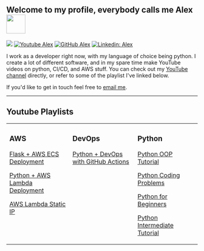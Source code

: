 <h2> Welcome to my profile, everybody calls me Alex <img src="https://media.giphy.com/media/UQnRw2GW4xGwu519XE/giphy.gif" width="50"></h2>

![](https://visitor-badge.glitch.me/badge?page_id=alexanderdamiani.alexanderdamiani)
[![Youtube Alex](https://img.shields.io/youtube/channel/subscribers/UCTebDgj-GzOh3zo9Xf1vO4A?style=social)](https://www.youtube.com/channel/UCTebDgj-GzOh3zo9Xf1vO4A/)
[![GitHub Alex](https://img.shields.io/github/followers/alexanderdamiani?label=follow&style=social)](https://github.com/alexanderdamiani?tab=followers)
[![Linkedin: Alex](https://img.shields.io/badge/-Alex-blue?style=flat-square&logo=Linkedin&logoColor=white&link=https://www.linkedin.com/in/alex-d-cfa-5070b868/)](https://www.linkedin.com/in/alex-d-cfa-5070b868/)

I work as a developer right now, with my language of choice being python. I create a lot of different software, and in my spare time make YouTube videos on python, CI/CD, and AWS stuff. You can check out my [YouTube channel](https://www.youtube.com/channel/UCTebDgj-GzOh3zo9Xf1vO4A) directly, or refer to some of the playlist I've linked below.

If you'd like to get in touch feel free to [email me](mailto:alexander.damiani15@gmail.com).

---

## Youtube Playlists

<table>
<tr><td valign="top" width="33%">

### AWS

[Flask + AWS ECS Deployment](https://www.youtube.com/watch?v=kqa_cchAMLY&list=PL0dOL8Z7pG3IWsvseNd-JoFTHL16P_iTC&index=1)

[Python + AWS Lambda Deployment](https://www.youtube.com/watch?v=ECtqPy_e1Qw&list=PL0dOL8Z7pG3L4hi2SLJqojxshXNtsJQ_r)

[AWS Lambda Static IP](https://www.youtube.com/watch?v=m4diiuHP-vM&list=PL0dOL8Z7pG3KSWxlDYibg0OyMb60BIHgr)
</td><td valign="top" width="34%">
  
### DevOps
[Python + DevOps with GitHub Actions](https://www.youtube.com/watch?v=oi94qEvi9Qo&list=PL0dOL8Z7pG3J6t1pqRQiNarBGY-ZnIJcq)
</td><td valign="top" width="34%">

### Python
[Python OOP Tutorial](https://www.youtube.com/watch?v=TGGwPm7Goxg&list=PL0dOL8Z7pG3K_hc_pa74_-vniZiJp6kAd)

[Python Coding Problems](https://www.youtube.com/watch?v=eWq7lx9oOdM&list=PL0dOL8Z7pG3IJTzMwf7Zs0CChzbU_Mm9f)

[Python for Beginners](https://www.youtube.com/watch?v=F65LSgL9gx4&list=PL0dOL8Z7pG3JSKfVxHorv42s00VHhg9ee)

[Python Intermediate Tutorial](https://www.youtube.com/watch?v=TGGwPm7Goxg&list=PL0dOL8Z7pG3I9QVAyxXHClXUY8P_Qddv9)
</td></tr></table>
</div>

